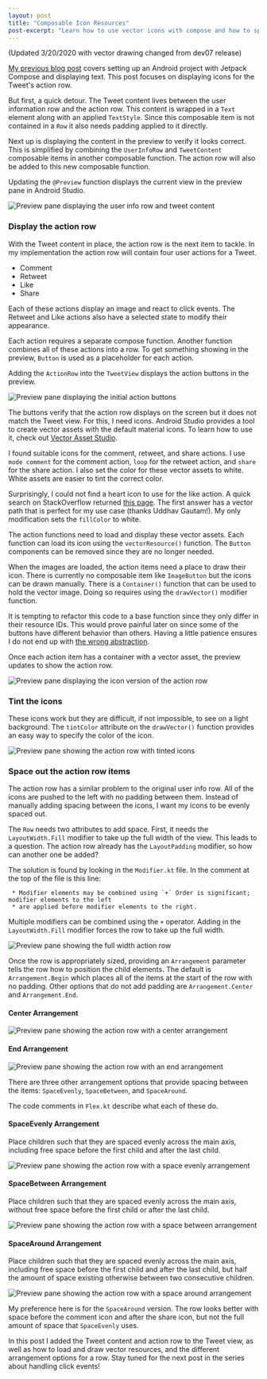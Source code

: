 ```yaml
---
layout: post
title: "Composable Icon Resources"
post-excerpt: "Learn how to use vector icons with compose and how to space items out in a Row."
---
```


(Updated 3/20/2020 with vector drawing changed from dev07 release)

[My previous blog post](/2020/02/27/compose-setup-and-text.html) covers setting up an Android project with Jetpack Compose and displaying text. This post focuses on displaying icons for the Tweet's action row.

But first, a quick detour. The Tweet content lives between the user information row and the action row. This content is wrapped in a `Text` element along with an applied `TextStyle`. Since this composable item is not contained in a `Row` it also needs padding applied to it directly.

<script src="https://gist.github.com/BrianGardnerAtl/4ef93be566c66a36982fcc760011ac0e.js"></script>

Next up is displaying the content in the preview to verify it looks correct. This is simplified by combining the `UserInfoRow` and `TweetContent` composable items in another composable function. The action row will also be added to this new composable function.

<script src="https://gist.github.com/BrianGardnerAtl/0752f0df63933001fba0250cd011d750.js"></script>

Updating the `@Preview` function displays the current view in the preview pane in Android Studio.

<script src="https://gist.github.com/BrianGardnerAtl/21c2e8667999acb0419a84fb850a61cc.js"></script>

<img class="post-image" src="/assets/images/compose_2/tweet_content_preview.png" alt="Preview pane displaying the user info row and tweet content"/>

### Display the action row

With the Tweet content in place, the action row is the next item to tackle. In my implementation the action row will contain four user actions for a Tweet.

- Comment
- Retweet
- Like
- Share

Each of these actions display an image and react to click events. The Retweet and Like actions also have a selected state to modify their appearance.

Each action requires a separate compose function. Another function combines all of these actions into a row. To get something showing in the preview, `Button` is used as a placeholder for each action.

<script src="https://gist.github.com/BrianGardnerAtl/ecd827ba2f708e2740ddd35a5c3fbfd3.js"></script>

Adding the `ActionRow` into the `TweetView` displays the action buttons in the preview.

<script src="https://gist.github.com/BrianGardnerAtl/52c398c846384e916f681f22d442d347.js"></script>

<img class="post-image" src="/assets/images/compose_2/initial_action_buttons.png" alt="Preview pane displaying the initial action buttons"/>

The buttons verify that the action row displays on the screen but it does not match the Tweet view. For this, I need icons. Android Studio provides a tool to create vector assets with the default material icons. To learn how to use it, check out [Vector Asset Studio](https://developer.android.com/studio/write/vector-asset-studio).

I found suitable icons for the comment, retweet, and share actions. I use `mode comment` for the comment action, `loop` for the retweet action, and `share` for the share action. I also set the color for these vector assets to white. White assets are easier to tint the correct color.

Surprisingly, I could not find a heart icon to use for the like action. A quick search on StackOverflow returned [this page](https://stackoverflow.com/questions/45618391/heart-shaped-button-in-android). The first answer has a vector path that is perfect for my use case (thanks Uddhav Gautam!). My only modification sets the `fillColor` to white.

<script src="https://gist.github.com/BrianGardnerAtl/1c55ba1b4221d2f0153fda0c86683614.js"></script>

The action functions need to load and display these vector assets. Each function can load its icon using the `vectorResource()` function. The `Button` components can be removed since they are no longer needed.

<script src="https://gist.github.com/BrianGardnerAtl/bb7a7e9863d210e6df9d7fa1990ab725.js"></script>

When the images are loaded, the action items need a place to draw their icon. There is currently no composable item like `ImageButton` but the icons can be drawn manually. There is a `Container()` function that can be used to hold the vector image. Doing so requires using the `drawVector()` modifier function.

<script src="https://gist.github.com/BrianGardnerAtl/2073448060522643acef8b95e7e4db20.js"></script>

It is tempting to refactor this code to a base function since they only differ in their resource IDs. This would prove painful later on since some of the buttons have different behavior than others. Having a little patience ensures I do not end up with [the wrong abstraction](https://www.sandimetz.com/blog/2016/1/20/the-wrong-abstraction).

Once each action item has a container with a vector asset, the preview updates to show the action row.

<img class="post-image" src="/assets/images/compose_2/action_row_with_icons.png" alt="Preview pane displaying the icon version of the action row"/>

### Tint the icons

These icons work but they are difficult, if not impossible, to see on a light background. The `tintColor` attribute on the `drawVector()` function provides an easy way to specify the color of the icon.

<script src="https://gist.github.com/BrianGardnerAtl/d73c4c2718d7bace228899c17e93ab91.js"></script>

<img class="post-image" src="/assets/images/compose_2/action_row_tinted_icon.png" alt="Preview pane showing the action row with tinted icons"/>

### Space out the action row items

The action row has a similar problem to the original user info row. All of the icons are pushed to the left with no padding between them. Instead of manually adding spacing between the icons, I want my icons to be evenly spaced out.

The `Row` needs two attributes to add space. First, it needs the `LayoutWidth.Fill` modifier to take up the full width of the view. This leads to a question. The action row already has the `LayoutPadding` modifier, so how can another one be added?

<script src="https://gist.github.com/BrianGardnerAtl/3ca6531aea9977c6e49b66371a4d93c5.js"></script>

The solution is found by looking in the `Modifier.kt` file. In the comment at the top of the file is this line:

```
 * Modifier elements may be combined using `+` Order is significant; modifier elements to the left
 * are applied before modifier elements to the right.
```

Multiple modifiers can be combined using the `+` operator. Adding in the `LayoutWidth.Fill` modifier forces the row to take up the full width.

<script src="https://gist.github.com/BrianGardnerAtl/946f546ea79cb64260c6aedb04545701.js"></script>

<img class="post-image" src="/assets/images/compose_2/action_row_full_width.png" alt="Preview pane showing the full width action row"/>

Once the row is appropriately sized, providing an `Arrangement` parameter tells the row how to position the child elements. The default is `Arrangement.Begin` which places all of the items at the start of the row with no padding. Other options that do not add padding are `Arrangement.Center` and `Arrangement.End`.

#### Center Arrangement

<script src="https://gist.github.com/BrianGardnerAtl/54db103aa7ebe729067989e13501b310.js"></script>

<img class="post-image" src="/assets/images/compose_2/action_row_center_arrangement.png" alt="Preview pane showing the action row with a center arrangement"/>

#### End Arrangement

<script src="https://gist.github.com/BrianGardnerAtl/745bcca43867cedd1df73cb1ec36dcf0.js"></script>

<img class="post-image" src="/assets/images/compose_2/action_row_end_arrangement.png" alt="Preview pane showing the action row with an end arrangement"/>

There are three other arrangement options that provide spacing between the items: `SpaceEvenly`, `SpaceBetween`, and `SpaceAround`.

The code comments in `Flex.kt` describe what each of these do.

#### SpaceEvenly Arrangement

Place children such that they are spaced evenly across the main axis, including free space before the first child and after the last child.

<script src="https://gist.github.com/BrianGardnerAtl/bc8e32be6da4162aebaf37d4e3775dcc.js"></script>

<img class="post-image" src="/assets/images/compose_2/action_row_space_evenly_arrangement.png" alt="Preview pane showing the action row with a space evenly arrangement"/>

#### SpaceBetween Arrangement

Place children such that they are spaced evenly across the main axis, without free space before the first child or after the last child.

<script src="https://gist.github.com/BrianGardnerAtl/e6f9ec1d541cff2c334968f23d80e17b.js"></script>

<img class="post-image" src="/assets/images/compose_2/action_row_space_between_arrangement.png" alt="Preview pane showing the action row with a space between arrangement"/>

#### SpaceAround Arrangement

Place children such that they are spaced evenly across the main axis, including free space before the first child and after the last child, but half the amount of space existing otherwise between two consecutive children.

<script src="https://gist.github.com/BrianGardnerAtl/b2a0bd57ec2389c710fcd101b34b66ca.js"></script>

<img class="post-image" src="/assets/images/compose_2/action_row_space_around_arrangement.png" alt="Preview pane showing the action row with a space around arrangement"/>

My preference here is for the `SpaceAround` version. The row looks better with space before the comment icon and after the share icon, but not the full amount of space that `SpaceEvenly` uses.

In this post I added the Tweet content and action row to the Tweet view, as well as how to load and draw vector resources, and the different arrangement options for a row. Stay tuned for the next post in the series about handling click events!
